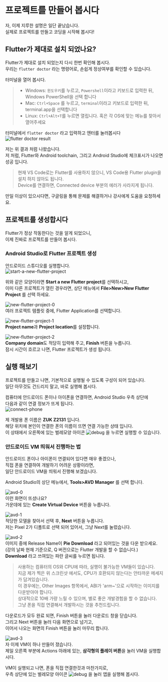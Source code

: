 # 프로젝트를 만들어 봅시다
자, 이제 지루한 설명은 일단 끝났습니다.  
실제로 프로젝트를 만들고 코딩을 시작해 봅시다!  

## Flutter가 제대로 설치 되었나요?
Flutter가 제대로 설치 되었는지 다시 한번 확인해 봅시다.  
우리는 `flutter doctor` 라는 명령어로, 손쉽게 정상여부를 확인할 수 있습니다.  

터미널을 열어 봅시다.  
> - Windows: `윈도우키`를 누르고, `Powershell`이라고 키보드로 입력한 뒤, Windows PowerShell을 선택 합니다
> - Mac: `Ctrl+Space` 를 누르고, `terminal`이라고 키보드로 입력한 뒤, terminal.app을 선택합니다
> - Linux: `Ctrl+Alt+T`를 누르면 열립니다. 혹은 각 OS에 맞는 메뉴를 찾아서 열어주세요

터미널에서 `flutter doctor` 라고 입력하고 엔터를 눌러봅시다  
![flutter doctor result](images/flutter-doctor.png)  

저는 위 결과 처럼 나왔습니다.  
저 처럼, Flutter와 Android toolchain, 그리고 Android Studio에 체크표시가 나오면 성공 입니다.  
> 현재 VS Code로는 Flutter를 사용하지 않으니, VS Code용 Flutter plugin을 설치 하지 않아도 됩니다.  
> Device를 연결하면, Connected device 부분의 에러가 사라지게 됩니다.  

만일 이상이 있으시다면, 구글링을 통해 문제를 해결하거나 강사에게 도움을 요청하세요.  

## 프로젝트를 생성합시다
Flutter가 정상 작동한다는 것을 알게 되었으니,  
이제 진짜로 프로젝트를 만들어 봅시다.  

### Android Studio로 Flutter 프로젝트 생성
안드로이드 스튜디오를 실행합니다.  
![start-a-new-flutter-project](images/start-a-new-flutter-project.png)  

위와 같은 모양이라면 **Start a new Flutter project**를 선택하시고,  
이미 다른 프로젝트가 열린 경우라면, 상단 메뉴에서 **File>New>New Flutter Project** 를 선택 하세요.

![new-flutter-project-0](images/new-flutter-project-0.png)  
여러 프로젝트 템플릿 중에, Flutter Application를 선택합니다.  

![new-flutter-project-1](images/new-flutter-project-1.png)  
**Project name**과 **Project location**를 설정합니다.  

![new-flutter-project-2](images/new-flutter-project-2.png)  
**Company domain**도 적당히 입력해 주고, **Finish** 버튼을 누릅니다.  
잠시 시간이 흐르고 나면, Flutter 프로젝트가 생성 됩니다.  

## 실행 해보기
프로젝트를 만들고 나면, 기본적으로 실행될 수 있도록 구성이 되어 있습니다.  
일단 아무것도 건드리지 말고, 바로 실행해 봅시다.  

컴퓨터에 안드로이드 폰이나 아이폰을 연결하면, Android Studio 우측 상단에  
다음과 같이 연결 정보가 뜨게 됩니다.  
![connect-phone](images/connect-phone.png)  

제 개발용 폰 이름은 **ZUK Z2131** 입니다.  
해당 위치에 본인이 연결한 폰의 이름이 뜨면 연결 가능한 상태 입니다.  
이 상태에서 오른쪽에 있는 벌레모양 아이콘 ![debug](images/debug.png) 을 누르면 실행할 수 있습니다.  

### 안드로이드 VM 띄워서 진행하는 법
안드로이드 폰이나 아이폰이 연결되어 있다면 매우 좋겠으나,  
직접 폰을 연결하여 개발하기 어려운 상황이라면,  
일단 안드로이드 VM을 띄워서 진행해 보겠습니다.  

Android Studio의 상단 메뉴에서, **Tools>AVD Manager** 를 선택 합니다.  

![avd-0](images/avd-0.png)  
이런 화면이 뜨셨나요?  
가운데에 있는 **Create Virtual Device** 버튼을 누릅니다.  

![avd-1](images/avd-1.png)  
적당한 모델을 찾아서 선택 후, **Next** 버튼을 누릅니다.  
저는 Pixel 2가 디폴트로 선택 되어 있어서, 그냥 Next를 눌렀습니다.  

![avd-2](images/avd-2.png)  
이미지 중에 Release Name이 **Pie Download** 라고 되어있는 것을 다운 받으세요.  
(강의 날짜 현재 기준으로, Q 버전으로는 Flutter 개발을 할 수 없습니다.)  
**Download** 라고 쓰여있는 파란 글씨를 누르면 됩니다.  
> 사용하는 컴퓨터의 OS와 CPU에 따라, 실행이 불가능한 VM들이 있습니다.  
> 지금 제가 찍은 위 스크린샷 에서도, CPU가 호환되지 않는다는 안타까운 메세지가 담겨있습니다.  
> 이 경우에는, Other Images 항목에서, ABI가 'arm~'으로 시작하는 이미지를 다운받아야 합니다.  
> 상대적으로 10배 가량 느릴 수 있으며, 별로 좋은 개발경험을 할 수 없습니다.  
> 그냥 폰을 직접 연결해서 개발하시는 것을 추천드립니다.  

다운로드가 모두 완료 되면, Finish 버튼을 눌러 다운로드 창을 닫습니다.  
그리고 Next 버튼을 눌러 다음 화면으로 넘기고,  
이어서 나오는 화면의 Finish 버튼을 눌러 마무리 합니다.  

![avd-3](images/avd-3.png)  
자 이제 VM이 하나 만들어 졌습니다.  
제일 오른쪽 부분에 Actions 아래에 있는, **삼각형의 플레이 버튼**을 눌러 VM을 실행합시다.  

VM이 실행되고 나면, 폰을 직접 연결한것과 마찬가지로,  
우측 상단에 있는 벌레모양 아이콘 ![debug](images/debug.png) 을 눌러 앱을 실행해 봅시다.  